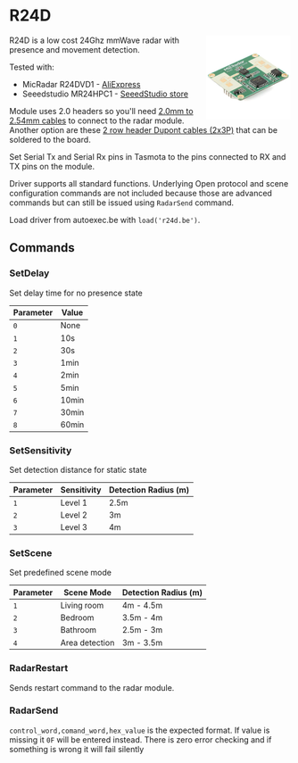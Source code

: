 # R24D

<img src="../img/r24d.jpg" align=right width=30%></img>

R24D is a low cost 24Ghz mmWave radar with presence and movement detection.

Tested with:
- MicRadar R24DVD1 - [AliExpress](https://s.click.aliexpress.com/e/_DEaKFRN)
- Seeedstudio MR24HPC1 - [SeeedStudio store](https://www.seeedstudio.com/24GHz-mmWave-Sensor-Human-Static-Presence-Module-Lite-p-5524.html?sensecap_affiliate=jo7uUTK)

Module uses 2.0 headers so you'll need [2.0mm to 2.54mm cables](https://www.aliexpress.com/item/32404830160.html?aff_fcid=bde844456ec84feca957bdb73f9e0b72-1698946372209-00940-_DnMZzwr&tt=CPS_NORMAL&aff_fsk=_DnMZzwr&aff_platform=shareComponent-detail&sk=_DnMZzwr&aff_trace_key=bde844456ec84feca957bdb73f9e0b72-1698946372209-00940-_DnMZzwr) to connect to the radar module. Another option are these [2 row header Dupont cables (2x3P)](https://www.aliexpress.com/item/1005004327111557.html?aff_fcid=d990ff4f1a7a4e808378e32a40aecad3-1690136370877-04300-_DcwFFoX&tt=CPS_NORMAL&aff_fsk=_DcwFFoX&aff_platform=shareComponent-detail&sk=_DcwFFoX&aff_trace_key=d990ff4f1a7a4e808378e32a40aecad3-1690136370877-04300-_DcwFFoX&terminal_id=3f8c776975fd455ba956809c02d71a91&afSmartRedirect=y) that can be soldered to the board.

Set Serial Tx and Serial Rx pins in Tasmota to the pins connected to RX and TX pins on the module.

Driver supports all standard functions. Underlying Open protocol and scene configuration commands are not included because those are advanced commands but can still be issued using `RadarSend` command.

Load driver from autoexec.be with `load('r24d.be')`.

## Commands

### SetDelay

Set delay time for no presence state

| Parameter | Value | 
| :--- | --- | 
| `0` | None |
| `1` | 10s | 
| `2` | 30s | 
| `3` | 1min |
| `4` | 2min |
| `5` | 5min |
| `6` | 10min |
| `7` | 30min |
| `8` | 60min |

### SetSensitivity

Set detection distance for static state

| Parameter | Sensitivity | Detection Radius (m)
| :--- | --- | ---
| `1` | Level 1 | 2.5m
| `2` | Level 2 | 3m
| `3` | Level 3 | 4m

### SetScene

Set predefined scene mode

| Parameter | Scene Mode | Detection Radius (m)
| :--- | --- | ---
| `1` | Living room | 4m - 4.5m
| `2` | Bedroom | 3.5m - 4m
| `3` | Bathroom | 2.5m - 3m
| `4` | Area detection | 3m - 3.5m

### RadarRestart

Sends restart command to the radar module.

### RadarSend

`control_word,comand_word,hex_value` is the expected format. If value is missing it `0F` will be entered instead. There is zero error checking and if something is wrong it will fail silently
